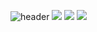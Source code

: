 ![header](https://capsule-render.vercel.app/api?type=soft&color=auto&height=210&section=header&text=Hello%20Stranger&fontSize=70&animation=fadeIn)
<img src="https://img.shields.io/badge/logo-javascript-blue?style=flat-square&logo=javascript&logoColor=#F7DF1E"/>
<img src="https://img.shields.io/badge/html5-black?style=flat-square&logo=html5&logoColor=#FF160B"/>
<img src="https://img.shields.io/badge/css3-black?style=flat-square&logo=css3&logoColor=#1572B6"/>
